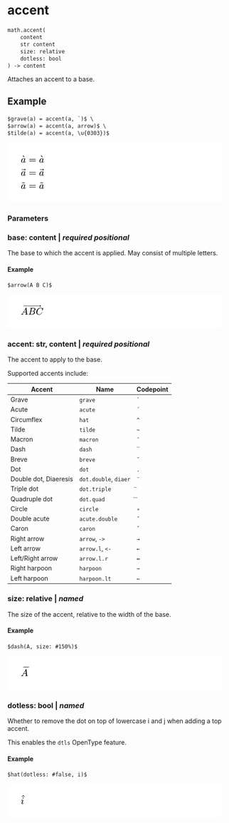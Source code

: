 
# accent

```
math.accent(
    content
    str content
    size: relative
    dotless: bool
) -> content
```
Attaches an accent to a base.

## Example

<div class="previewed-code">

    $grave(a) = accent(a, `)$ \
    $arrow(a) = accent(a, arrow)$ \
    $tilde(a) = accent(a, \u{0303})$

<div class="preview">

![Preview](/assets/c1d2d9103d9cbed5ca014ef9bcab402b.png)

</div>

</div>


### Parameters


### base: content | _required_ _positional_

The base to which the accent is applied. May consist of multiple
letters.


#### Example

<div class="previewed-code">

    $arrow(A B C)$

<div class="preview">

![Preview](/assets/695a59b99713825042bc5f246e3c4dec.png)

</div>

</div>


### accent: str, content | _required_ _positional_

The accent to apply to the base.

Supported accents include:

| Accent                | Name                  | Codepoint |
|-----------------------|-----------------------|-----------|
| Grave                 | `grave`               | `` ` ``   |
| Acute                 | `acute`               | `´`       |
| Circumflex            | `hat`                 | `^`       |
| Tilde                 | `tilde`               | `~`       |
| Macron                | `macron`              | `¯`       |
| Dash                  | `dash`                | `‾`       |
| Breve                 | `breve`               | `˘`       |
| Dot                   | `dot`                 | `.`       |
| Double dot, Diaeresis | `dot.double`, `diaer` | `¨`       |
| Triple dot            | `dot.triple`          | `⃛`        |
| Quadruple dot         | `dot.quad`            | `⃜`        |
| Circle                | `circle`              | `∘`       |
| Double acute          | `acute.double`        | `˝`       |
| Caron                 | `caron`               | `ˇ`       |
| Right arrow           | `arrow`, `->`         | `→`       |
| Left arrow            | `arrow.l`, `<-`       | `←`       |
| Left/Right arrow      | `arrow.l.r`           | `↔`       |
| Right harpoon         | `harpoon`             | `⇀`       |
| Left harpoon          | `harpoon.lt`          | `↼`       |


### size: relative | _named_

The size of the accent, relative to the width of the base.


#### Example

<div class="previewed-code">

    $dash(A, size: #150%)$

<div class="preview">

![Preview](/assets/86ae8b36db880e0350036e149fff5a22.png)

</div>

</div>


### dotless: bool | _named_

Whether to remove the dot on top of lowercase i and j when adding a top
accent.

This enables the `dtls` OpenType feature.


#### Example

<div class="previewed-code">

    $hat(dotless: #false, i)$

<div class="preview">

![Preview](/assets/739dfe1b39a87e4783e3d11d043a9fb6.png)

</div>

</div>

